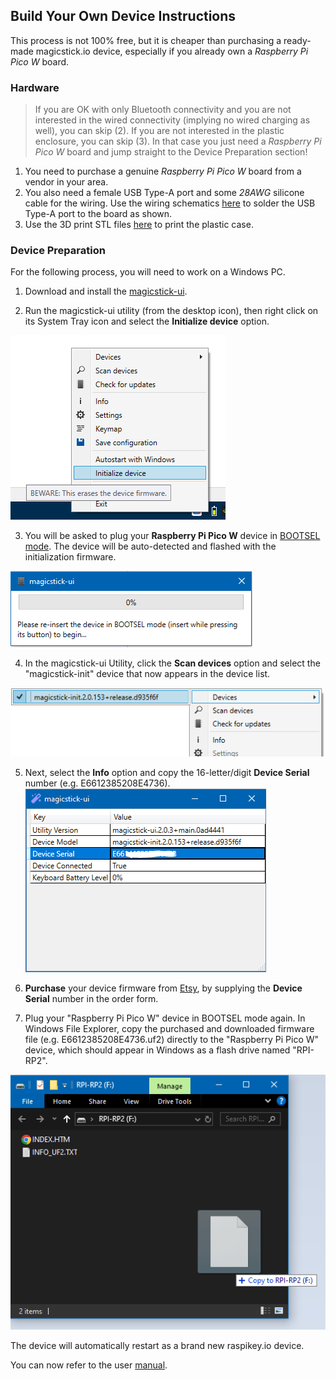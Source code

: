 ## Build Your Own Device Instructions

This process is not 100% free, but it is cheaper than purchasing a ready-made magicstick.io device, especially if you already own a *Raspberry Pi Pico W* board.

### Hardware

> If you are OK with only Bluetooth connectivity and you are not interested in the wired connectivity (implying no wired charging as well), you can skip (2).
If you are not interested in the plastic enclosure, you can skip (3). In that case you just need a *Raspberry Pi Pico W* board and jump straight to the Device Preparation section!

1. You need to purchase a genuine *Raspberry Pi Pico W* board from a vendor in your area. 
2. You also need a female USB Type-A port and some _28AWG_ silicone cable for the wiring. Use the wiring schematics [here](../schematics) to solder the USB Type-A port to the board as shown.
3. Use the 3D print STL files [here](../case) to print the plastic case.

### Device Preparation

For the following process, you will need to work on a Windows PC.

1. Download and install the [magicstick-ui](https://github.com/samartzidis/magicstick.io/releases). 

2. Run the magicstick-ui utility (from the desktop icon), then right click on its System Tray icon and select the **Initialize device** option. 

![alt text](image-5.png)

3. You will be asked to plug your **Raspberry Pi Pico W** device in [BOOTSEL mode](./README.md#entering-into-bootsel-mode). The device will be auto-detected and flashed with the initialization firmware.

![alt text](image-6.png)

4. In the magicstick-ui Utility, click the **Scan devices** option and select the "magicstick-init" device that now appears in the device list. 

![alt text](image-7.png)

5. Next, select the **Info** option and copy the 16-letter/digit **Device Serial** number (e.g. E6612385208E4736).
![alt text](image-11.png)

6. **Purchase** your device firmware from [Etsy](https://www.etsy.com/uk/listing/1709718352/magicstickio-firmware), by supplying the **Device Serial** number in the order form.

7. Plug your "Raspberry Pi Pico W" device in BOOTSEL mode again. In Windows File Explorer, copy the purchased and downloaded firmware file (e.g. E6612385208E4736.uf2) directly to the "Raspberry Pi Pico W" device, which should appear in Windows as a flash drive named "RPI-RP2".

![alt text](image-13.png)

The device will automatically restart as a brand new raspikey.io device. 

You can now refer to the user [manual](./README.md).

